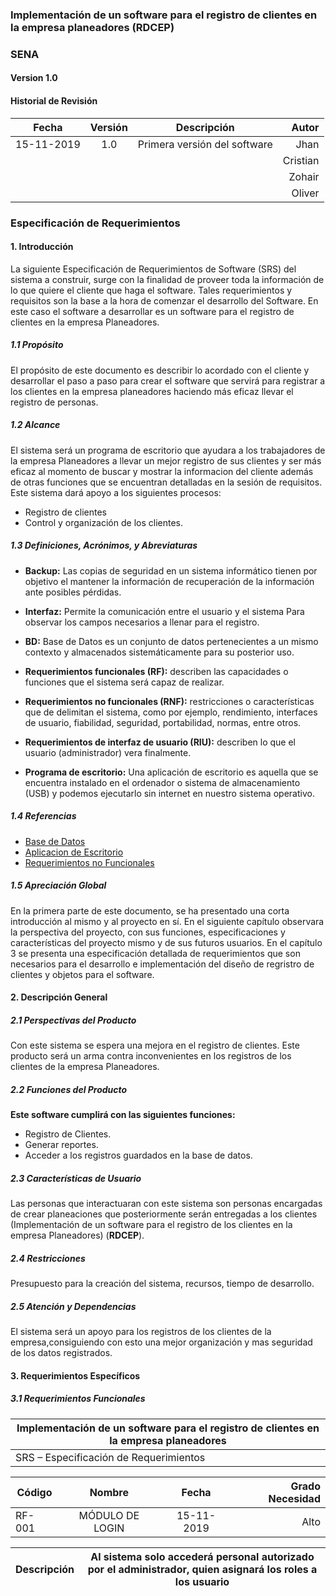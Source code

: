 ### Implementación de un software para el registro de clientes en la empresa planeadores (RDCEP)
### SENA
#### Version 1.0

#### Historial de Revisión
|   Fecha     |  Versión  |  Descripción                  |   Autor   |
|-------------|:---------:|:-----------------------------:|----------:|
| 15-11-2019  |    1.0    |  Primera versión del software | Jhan      |
|             |           |                               | Cristian  |
|             |           |                               | Zohair    |
|             |           |                               | Oliver    |

### Especificación de Requerimientos
#### 1.	Introducción
La siguiente Especificación de Requerimientos de Software (SRS) del sistema a construir, surge con la finalidad de proveer toda la información de lo que quiere el cliente que haga el software. Tales requerimientos y requisitos  son la base a la hora de comenzar el desarrollo del Software. En este caso el software a desarrollar es un software para el registro de clientes en la empresa Planeadores.
##### 1.1	Propósito
El propósito de este documento es describir lo acordado con el cliente y desarrollar el paso a paso para crear el software que servirá para registrar a los clientes en la empresa planeadores haciendo más eficaz llevar el registro de personas.
##### 1.2	Alcance
El sistema será un programa de escritorio que ayudara a los trabajadores de la empresa Planeadores a llevar un mejor registro de sus clientes y ser más eficaz al momento de buscar y mostrar la informacion del cliente además de otras funciones que se encuentran detalladas en la sesión de requisitos. Este sistema dará apoyo a los siguientes procesos:
*	Registro de clientes
*	Control y organización de los clientes.

##### 1.3	Definiciones, Acrónimos, y Abreviaturas
* **Backup:** Las copias de seguridad en un sistema informático tienen por objetivo el mantener la información de recuperación de la información ante posibles pérdidas.

*	**Interfaz:** Permite la comunicación entre el usuario y el sistema  Para observar los campos necesarios a llenar para el registro.

*	**BD:** Base de Datos  es un conjunto de datos pertenecientes a un mismo contexto y almacenados	  sistemáticamente  para su posterior uso.

*	**Requerimientos funcionales (RF):** describen las capacidades o funciones que el sistema será capaz de realizar.

*	**Requerimientos no funcionales (RNF):** restricciones o características que de delimitan el sistema, como por ejemplo, rendimiento, interfaces de usuario, fiabilidad, seguridad, portabilidad, normas, entre otros.
* **Requerimientos de interfaz de usuario (RIU):** describen lo que el usuario (administrador) vera finalmente.

*	**Programa de escritorio:** Una aplicación de escritorio es aquella que se encuentra instalado en el ordenador o sistema de almacenamiento (USB) y podemos ejecutarlo sin internet en nuestro sistema operativo.

##### 1.4	Referencias
* [Base de Datos](https://es.wikipedia.org/wiki/Base_de_datos)
* [Aplicacion de Escritorio](https://es.wikipedia.org/wiki/Aplicaci%C3%B3n_de_escritorio)
* [Requerimientos no Funcionales](https://es.wikipedia.org/wiki/Requisito_no_funcional)

##### 1.5	Apreciación Global
En la primera parte de este documento, se ha presentado una corta introducción al mismo y al proyecto en sí. En el siguiente capítulo observara la perspectiva del proyecto, con sus funciones, especificaciones y características del proyecto mismo y de sus futuros usuarios.
En el capítulo 3 se presenta una especificación detallada de requerimientos que son necesarios para el desarrollo e implementación del diseño de regristro de clientes y objetos para el software.

#### 2. Descripción General
##### 2.1	Perspectivas del Producto
Con este sistema se espera una mejora en el registro de clientes.
Este producto será un arma contra inconvenientes en los registros de los clientes de la empresa Planeadores.

##### 2.2	Funciones del Producto
**Este software cumplirá con las siguientes funciones:**

*	Registro de Clientes.
*	Generar reportes.
*	Acceder a los registros guardados en la base de datos.

##### 2.3	Características de Usuario
Las personas que interactuaran con este sistema son personas encargadas de crear planeaciones que posteriormente serán entregadas a los clientes (Implementación de un software para el registro de los clientes en la empresa Planeadores) (**RDCEP**).

##### 2.4	Restricciones
Presupuesto para la creación del sistema, recursos, tiempo de desarrollo.

##### 2.5	Atención y Dependencias
El sistema será un apoyo para los registros de los clientes de la empresa,consiguiendo con esto una mejor organización y mas seguridad de los datos registrados.


#### 3.	Requerimientos Específicos
##### 3.1	Requerimientos Funcionales
|Implementación de un software para el registro de clientes en la empresa planeadores                     |
|---------------------------------------------------------------------|
|               SRS – Especificación de Requerimientos                |

|    Código  |   Nombre       |    Fecha     |   Grado Necesidad      |
|------------|:--------------:|:------------:|-----------------------:|
|    RF-001  |MÓDULO DE LOGIN | 15-11-2019   |          Alto          |

| Descripción  |  Al sistema solo accederá personal autorizado por el administrador, quien asignará los roles a los usuario   |
|--------------|------------------------------------------------------|
